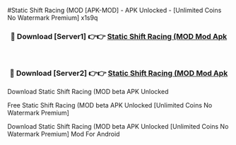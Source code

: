 #Static Shift Racing (MOD [APK-MOD] - APK Unlocked - [Unlimited Coins No Watermark Premium] x1s9q



<div align="center">

<h3>🔴 Download [Server1] 👉👉 <a href="https://momento.my/?title=Static_Shift_Racing_(MOD">Static Shift Racing (MOD Mod Apk</a></h3><br>

<h3>🔴 Download [Server2] 👉👉 <a href="https://momento.my/?title=Static_Shift_Racing_(MOD">Static Shift Racing (MOD Mod Apk</a></h3>
</div>



Download Static Shift Racing (MOD beta APK Unlocked

Free Static Shift Racing (MOD beta APK Unlocked [Unlimited Coins No Watermark Premium]

Download Static Shift Racing (MOD beta APK Unlocked [Unlimited Coins No Watermark Premium] Mod For Android
